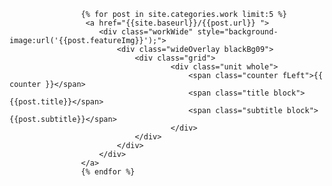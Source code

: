 <div class="wider midnight">
		
			
				
					{% for post in site.categories.work limit:5 %}
					 <a href="{{site.baseurl}}/{{post.url}} ">
					 	<div class="workWide" style="background-image:url('{{post.featureImg}}');">
					 		<div class="wideOverlay blackBg09">
							 	<div class="grid">
							 			<div class="unit whole">
											<span class="counter fLeft">{{ counter }}</span>
											<span class="title block">{{post.title}}</span>
											<span class="subtitle block">{{post.subtitle}}</span>
							 			</div>	
								</div>
							</div>	
						</div>
					</a>
					{% endfor %}

			
		 
</div>	
<!--
		<div class="grid">
			<ul class="recentWork">
				<li>Selected work 2010-2015</li>
				{% for post in site.categories.work limit:5 %}
				<li class="block">
					<a class="midnight" href="{{site.baseurl}}/{{post.url}}">
						<span class="title">{{post.title}}</span>
						<span class="subtitle">{{post.subtitle}}</span>
					</a>

				</li>
				{% endfor %}
			</ul>
		 </div>
-->